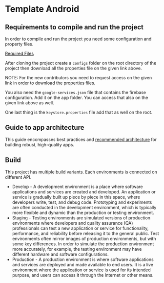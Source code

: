 # Template Android

## Requirements to compile and run the project

In order to compile and run the project you need some configuration and property files.

[Required Files](https://drive.google.com/drive/u/0/folders/1AqcmMemMHaxP3r7K0JNNBs_MX7hqGSAn)

After cloning the project create a `configs` folder on the root directory of the project then
download all the properties file on the given link above.

NOTE: For the new contributors you need to request access on the given link in order to download the
properties files.

You also need the `google-services.json` file that contains the firebase configuration.
Add it on the app folder. You can access that also on the given link above as well.

One last thing is the `keystore.properties` file add that as well on the root.

## Guide to app architecture

This guide encompasses best practices
and [recommended architecture](https://developer.android.com/topic/architecture#recommended-app-arch)
for building robust, high-quality apps.

## Build

This project has multiple build variants. Each environments is connected on different API.

- Develop - A development environment is a place where software applications and services are
  created and developed. An application or service is gradually built up piece by piece in this
  space, where developers write, test, and debug code. Prototyping and experiments are often
  conducted in the development environment, which is typically more flexible and dynamic than the
  production or testing environment.
- Staging - Testing environments are simulated versions of production environments where developers
  and quality assurance (QA) professionals can test a new application or service for functionality,
  performance, and reliability before releasing it to the general public. Test environments often
  mirror images of production environments, but with some key differences. In order to simulate the
  production environment more accurately, for example, the testing environment may have different
  hardware and software configurations.
- Production - A production environment is where software applications and services are deployed and
  made available to end users. It is a live environment where the application or service is used for
  its intended purpose, and users can access it through the Internet or other means.
